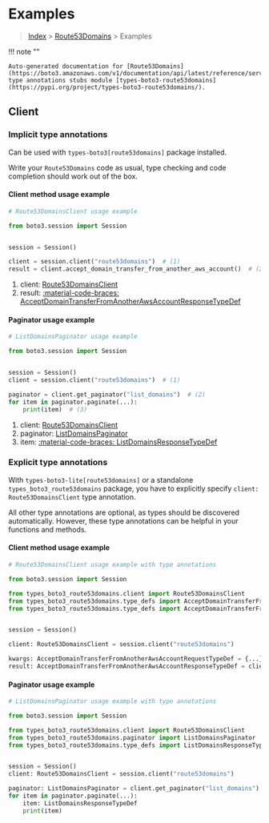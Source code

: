 # Examples

> [Index](../README.md) > [Route53Domains](./README.md) > Examples

!!! note ""

    Auto-generated documentation for [Route53Domains](https://boto3.amazonaws.com/v1/documentation/api/latest/reference/services/route53domains.html#route53domains)
    type annotations stubs module [types-boto3-route53domains](https://pypi.org/project/types-boto3-route53domains/).

## Client

### Implicit type annotations

Can be used with `types-boto3[route53domains]` package installed.

Write your `Route53Domains` code as usual,
type checking and code completion should work out of the box.


#### Client method usage example

```python
# Route53DomainsClient usage example

from boto3.session import Session


session = Session()

client = session.client("route53domains")  # (1)
result = client.accept_domain_transfer_from_another_aws_account()  # (2)
```

1. client: [Route53DomainsClient](./client.md)
2. result: [:material-code-braces: AcceptDomainTransferFromAnotherAwsAccountResponseTypeDef](./type_defs.md#acceptdomaintransferfromanotherawsaccountresponsetypedef)



#### Paginator usage example

```python
# ListDomainsPaginator usage example

from boto3.session import Session


session = Session()
client = session.client("route53domains")  # (1)

paginator = client.get_paginator("list_domains")  # (2)
for item in paginator.paginate(...):
    print(item)  # (3)
```

1. client: [Route53DomainsClient](./client.md)
2. paginator: [ListDomainsPaginator](./paginators.md#listdomainspaginator)
3. item: [:material-code-braces: ListDomainsResponseTypeDef](./type_defs.md#listdomainsresponsetypedef)




### Explicit type annotations

With `types-boto3-lite[route53domains]`
or a standalone `types_boto3_route53domains` package, you have to explicitly specify `client: Route53DomainsClient` type annotation.

All other type annotations are optional, as types should be discovered automatically.
However, these type annotations can be helpful in your functions and methods.


#### Client method usage example

```python
# Route53DomainsClient usage example with type annotations

from boto3.session import Session

from types_boto3_route53domains.client import Route53DomainsClient
from types_boto3_route53domains.type_defs import AcceptDomainTransferFromAnotherAwsAccountResponseTypeDef
from types_boto3_route53domains.type_defs import AcceptDomainTransferFromAnotherAwsAccountRequestTypeDef


session = Session()

client: Route53DomainsClient = session.client("route53domains")

kwargs: AcceptDomainTransferFromAnotherAwsAccountRequestTypeDef = {...}
result: AcceptDomainTransferFromAnotherAwsAccountResponseTypeDef = client.accept_domain_transfer_from_another_aws_account(**kwargs)
```



#### Paginator usage example

```python
# ListDomainsPaginator usage example with type annotations

from boto3.session import Session

from types_boto3_route53domains.client import Route53DomainsClient
from types_boto3_route53domains.paginator import ListDomainsPaginator
from types_boto3_route53domains.type_defs import ListDomainsResponseTypeDef


session = Session()
client: Route53DomainsClient = session.client("route53domains")

paginator: ListDomainsPaginator = client.get_paginator("list_domains")
for item in paginator.paginate(...):
    item: ListDomainsResponseTypeDef
    print(item)
```





